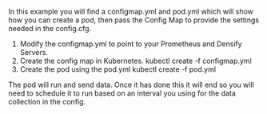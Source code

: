 In this example you will find a configmap.yml and pod.yml which will show how you can create a pod, then pass the Config Map to provide the settings needed in the config.cfg.
1. Modify the configmap.yml to point to your Prometheus and Densify Servers.
2. Create the config map in Kubernetes.
    kubectl create -f configmap.yml
3. Create the pod using the pod.yml 
    kubectl create -f pod.yml

The pod will run and send data. Once it has done this it will end so you will need to schedule it to run based on an interval you using for the data collection in the config.
